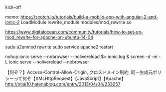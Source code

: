 kick-off

memo:
https://scotch.io/tutorials/build-a-mobile-app-with-angular-2-and-ionic-2
LoadModule rewrite_module modules/mod_rewrite.so

https://www.digitalocean.com/community/tutorials/how-to-set-up-mod_rewrite-for-apache-on-ubuntu-14-04

sudo a2enmod rewrite
sudo service apache2 restart

nohup ionic serve --nobrowser --nolivereload $> ionic.log &
screen -d -m -L ionic serve --nolivereload --nobrowser

【何ぞ？】Access-Control-Allow-Origin, クロスドメイン制約, 同一生成元ポリシーって何ぞ【XMLHttpRequest】【JavaScript】【Apache】
http://otiai10.hatenablog.com/entry/2013/04/04/233057
